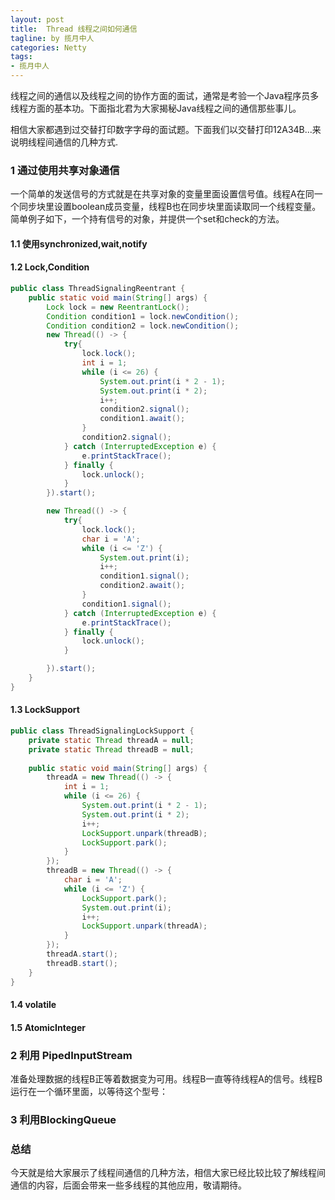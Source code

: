 ```yaml
---
layout: post
title:  Thread 线程之间如何通信
tagline: by 揽月中人
categories: Netty
tags:
- 揽月中人
---
```


线程之间的通信以及线程之间的协作方面的面试，通常是考验一个Java程序员多线程方面的基本功。下面指北君为大家揭秘Java线程之间的通信那些事儿。

<!--more-->

相信大家都遇到过交替打印数字字母的面试题。下面我们以交替打印12A34B...来说明线程间通信的几种方式.

### 1 通过使用共享对象通信

一个简单的发送信号的方式就是在共享对象的变量里面设置信号值。线程A在同一个同步块里设置boolean成员变量，线程B也在同步块里面读取同一个线程变量。简单例子如下，一个持有信号的对象，并提供一个set和check的方法。



#### 1.1 使用synchronized,wait,notify

#### 1.2 Lock,Condition

```java
public class ThreadSignalingReentrant {
    public static void main(String[] args) {
        Lock lock = new ReentrantLock();
        Condition condition1 = lock.newCondition();
        Condition condition2 = lock.newCondition();
        new Thread(() -> {
            try{
                lock.lock();
                int i = 1;
                while (i <= 26) {
                    System.out.print(i * 2 - 1);
                    System.out.print(i * 2);
                    i++;
                    condition2.signal();
                    condition1.await();
                }
                condition2.signal();
            } catch (InterruptedException e) {
                e.printStackTrace();
            } finally {
                lock.unlock();
            }
        }).start();

        new Thread(() -> {
            try{
                lock.lock();
                char i = 'A';
                while (i <= 'Z') {
                    System.out.print(i);
                    i++;
                    condition1.signal();
                    condition2.await();
                }
                condition1.signal();
            } catch (InterruptedException e) {
                e.printStackTrace();
            } finally {
                lock.unlock();
            }

        }).start();
    }
}
```

#### 1.3 LockSupport

```java
public class ThreadSignalingLockSupport {
    private static Thread threadA = null;
    private static Thread threadB = null;
    
    public static void main(String[] args) {
        threadA = new Thread(() -> {
            int i = 1;
            while (i <= 26) {
                System.out.print(i * 2 - 1);
                System.out.print(i * 2);
                i++;
                LockSupport.unpark(threadB);
                LockSupport.park();
            }
        });
        threadB = new Thread(() -> {
            char i = 'A';
            while (i <= 'Z') {
                LockSupport.park();
                System.out.print(i);
                i++;
                LockSupport.unpark(threadA);
            }
        });
        threadA.start();
        threadB.start();
    }
}
```

#### 1.4 volatile

#### 1.5 AtomicInteger

### 2 利用 PipedInputStream

准备处理数据的线程B正等着数据变为可用。线程B一直等待线程A的信号。线程B运行在一个循环里面，以等待这个型号：

### 3 利用BlockingQueue







### 总结

今天就是给大家展示了线程间通信的几种方法，相信大家已经比较比较了解线程间通信的内容，后面会带来一些多线程的其他应用，敬请期待。

